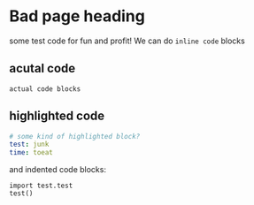 # Bad page heading

some test code for fun and profit!
We can do `inline code` blocks

## acutal code
```
actual code blocks
```

## highlighted code
```yaml
# some kind of highlighted block?
test: junk
time: toeat
```

and indented code blocks:

    import test.test
    test()
